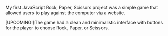 My first JavaScript Rock, Paper, Scissors project was a simple game that allowed users to play against the computer via a website. 


[UPCOMING!]The game had a clean and minimalistic interface with buttons for the player to choose Rock, Paper, or Scissors.
